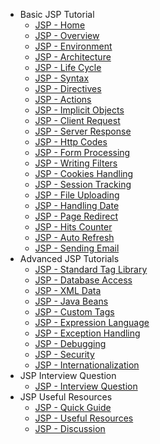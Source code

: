  - Basic JSP Tutorial
   - [JSP - Home](index.md)
   - [JSP - Overview](jsp_overview.md)
   - [JSP - Environment](jsp_environment_setup.md)
   - [JSP - Architecture](jsp_architecture.md)
   - [JSP - Life Cycle](jsp_life_cycle.md)
   - [JSP - Syntax](jsp_syntax.md)
   - [JSP - Directives](jsp_directives.md)
   - [JSP - Actions](jsp_actions.md)
   - [JSP - Implicit Objects](jsp_implicit_objects.md)
   - [JSP - Client Request](jsp_client_request.md)
   - [JSP - Server Response](jsp_server_response.md)
   - [JSP - Http Codes](jsp_http_status_codes.md)
   - [JSP - Form Processing](jsp_form_processing.md)
   - [JSP - Writing Filters](jsp_writing_filters.md)
   - [JSP - Cookies Handling](jsp_cookies_handling.md)
   - [JSP - Session Tracking](jsp_session_tracking.md)
   - [JSP - File Uploading](jsp_file_uploading.md)
   - [JSP - Handling Date](jsp_handling_date.md)
   - [JSP - Page Redirect](jsp_page_redirect.md)
   - [JSP - Hits Counter](jsp_hits_counter.md)
   - [JSP - Auto Refresh](jsp_auto_refresh.md)
   - [JSP - Sending Email](jsp_sending_email.md)
 - Advanced JSP Tutorials
   - [JSP - Standard Tag Library](jsp_standard_tag_library.md)
   - [JSP - Database Access](jsp_database_access.md)
   - [JSP - XML Data](jsp_xml_data.md)
   - [JSP - Java Beans](jsp_java_beans.md)
   - [JSP - Custom Tags](jsp_custom_tags.md)
   - [JSP - Expression Language](jsp_expression_language.md)
   - [JSP - Exception Handling](jsp_exception_handling.md)
   - [JSP - Debugging](jsp_debugging.md)
   - [JSP - Security](jsp_security.md)
   - [JSP - Internationalization](jsp_internationalization.md)
 - JSP Interview Question
   - [JSP - Interview Question](jsp_interview_questions.md)
 - JSP Useful Resources
   - [JSP - Quick Guide](jsp_quick_guide.md)
   - [JSP - Useful Resources](jsp_useful_resources.md)
   - [JSP - Discussion](jsp_discussion.md)